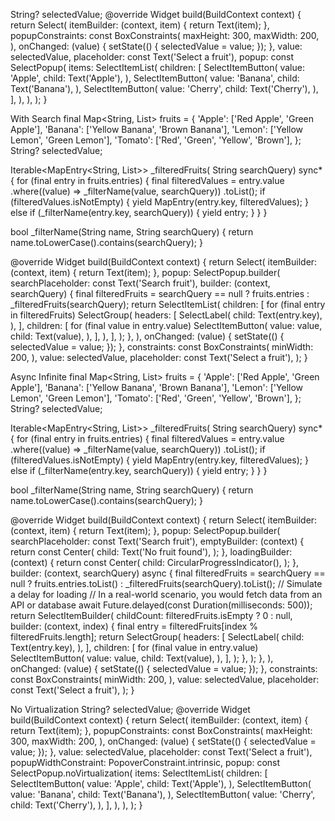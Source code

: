 String? selectedValue;
@override
Widget build(BuildContext context) {
return Select<String>(
itemBuilder: (context, item) {
return Text(item);
},
popupConstraints: const BoxConstraints(
maxHeight: 300,
maxWidth: 200,
),
onChanged: (value) {
setState(() {
selectedValue = value;
});
},
value: selectedValue,
placeholder: const Text('Select a fruit'),
popup: const SelectPopup(
items: SelectItemList(
children: [
SelectItemButton(
value: 'Apple',
child: Text('Apple'),
),
SelectItemButton(
value: 'Banana',
child: Text('Banana'),
),
SelectItemButton(
value: 'Cherry',
child: Text('Cherry'),
),
],
),
),
);
}

With Search
final Map<String, List<String>> fruits = {
'Apple': ['Red Apple', 'Green Apple'],
'Banana': ['Yellow Banana', 'Brown Banana'],
'Lemon': ['Yellow Lemon', 'Green Lemon'],
'Tomato': ['Red', 'Green', 'Yellow', 'Brown'],
};
String? selectedValue;

Iterable<MapEntry<String, List<String>>> \_filteredFruits(
String searchQuery) sync\* {
for (final entry in fruits.entries) {
final filteredValues = entry.value
.where((value) => \_filterName(value, searchQuery))
.toList();
if (filteredValues.isNotEmpty) {
yield MapEntry(entry.key, filteredValues);
} else if (\_filterName(entry.key, searchQuery)) {
yield entry;
}
}
}

bool \_filterName(String name, String searchQuery) {
return name.toLowerCase().contains(searchQuery);
}

@override
Widget build(BuildContext context) {
return Select<String>(
itemBuilder: (context, item) {
return Text(item);
},
popup: SelectPopup.builder(
searchPlaceholder: const Text('Search fruit'),
builder: (context, searchQuery) {
final filteredFruits = searchQuery == null
? fruits.entries
: \_filteredFruits(searchQuery);
return SelectItemList(
children: [
for (final entry in filteredFruits)
SelectGroup(
headers: [
SelectLabel(
child: Text(entry.key),
),
],
children: [
for (final value in entry.value)
SelectItemButton(
value: value,
child: Text(value),
),
],
),
],
);
},
),
onChanged: (value) {
setState(() {
selectedValue = value;
});
},
constraints: const BoxConstraints(
minWidth: 200,
),
value: selectedValue,
placeholder: const Text('Select a fruit'),
);
}

Async Infinite
final Map<String, List<String>> fruits = {
'Apple': ['Red Apple', 'Green Apple'],
'Banana': ['Yellow Banana', 'Brown Banana'],
'Lemon': ['Yellow Lemon', 'Green Lemon'],
'Tomato': ['Red', 'Green', 'Yellow', 'Brown'],
};
String? selectedValue;

Iterable<MapEntry<String, List<String>>> \_filteredFruits(
String searchQuery) sync\* {
for (final entry in fruits.entries) {
final filteredValues = entry.value
.where((value) => \_filterName(value, searchQuery))
.toList();
if (filteredValues.isNotEmpty) {
yield MapEntry(entry.key, filteredValues);
} else if (\_filterName(entry.key, searchQuery)) {
yield entry;
}
}
}

bool \_filterName(String name, String searchQuery) {
return name.toLowerCase().contains(searchQuery);
}

@override
Widget build(BuildContext context) {
return Select<String>(
itemBuilder: (context, item) {
return Text(item);
},
popup: SelectPopup.builder(
searchPlaceholder: const Text('Search fruit'),
emptyBuilder: (context) {
return const Center(
child: Text('No fruit found'),
);
},
loadingBuilder: (context) {
return const Center(
child: CircularProgressIndicator(),
);
},
builder: (context, searchQuery) async {
final filteredFruits = searchQuery == null
? fruits.entries.toList()
: \_filteredFruits(searchQuery).toList();
// Simulate a delay for loading
// In a real-world scenario, you would fetch data from an API or database
await Future.delayed(const Duration(milliseconds: 500));
return SelectItemBuilder(
childCount: filteredFruits.isEmpty ? 0 : null,
builder: (context, index) {
final entry = filteredFruits[index % filteredFruits.length];
return SelectGroup(
headers: [
SelectLabel(
child: Text(entry.key),
),
],
children: [
for (final value in entry.value)
SelectItemButton(
value: value,
child: Text(value),
),
],
);
},
);
},
),
onChanged: (value) {
setState(() {
selectedValue = value;
});
},
constraints: const BoxConstraints(
minWidth: 200,
),
value: selectedValue,
placeholder: const Text('Select a fruit'),
);
}

No Virtualization
String? selectedValue;
@override
Widget build(BuildContext context) {
return Select<String>(
itemBuilder: (context, item) {
return Text(item);
},
popupConstraints: const BoxConstraints(
maxHeight: 300,
maxWidth: 200,
),
onChanged: (value) {
setState(() {
selectedValue = value;
});
},
value: selectedValue,
placeholder: const Text('Select a fruit'),
popupWidthConstraint: PopoverConstraint.intrinsic,
popup: const SelectPopup.noVirtualization(
items: SelectItemList(
children: [
SelectItemButton(
value: 'Apple',
child: Text('Apple'),
),
SelectItemButton(
value: 'Banana',
child: Text('Banana'),
),
SelectItemButton(
value: 'Cherry',
child: Text('Cherry'),
),
],
),
),
);
}
